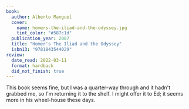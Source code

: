 ```yaml
---
book:
  author: Alberto Manguel
  cover:
    name: homers-the-iliad-and-the-odyssey.jpg
    tint_color: "#587c1d"
  publication_year: 2007
  title: "Homer's The Iliad and the Odyssey"
  isbn13: "9781843544029"
review:
  date_read: 2022-03-11
  format: hardback
  did_not_finish: true
---
```


This book seems fine, but I was a quarter-way through and it hadn't grabbed me, so I'm returning it to the shelf.
I might offer it to Ed; it seems more in his wheel-house these days.
